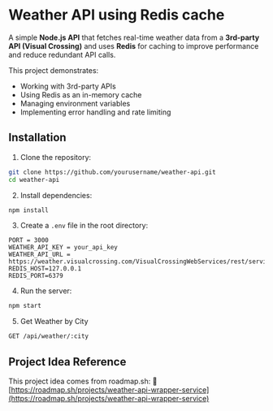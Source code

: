 # Weather API using Redis cache

A simple **Node.js API** that fetches real-time weather data from a **3rd-party API (Visual Crossing)** and uses **Redis** for caching to improve performance and reduce redundant API calls.

This project demonstrates:
- Working with 3rd-party APIs
- Using Redis as an in-memory cache
- Managing environment variables
- Implementing error handling and rate limiting

## Installation

1. Clone the repository:
```bash
git clone https://github.com/yourusername/weather-api.git
cd weather-api
```

2. Install dependencies:
```bash
npm install
```

3. Create a `.env` file in the root directory:

```env
PORT = 3000
WEATHER_API_KEY = your_api_key
WEATHER_API_URL = https://weather.visualcrossing.com/VisualCrossingWebServices/rest/services/timeline
REDIS_HOST=127.0.0.1
REDIS_PORT=6379
```

4. Run the server:

```bash
npm start
```

5. Get Weather by City
   
```bash
GET /api/weather/:city
```

## Project Idea Reference

This project idea comes from roadmap.sh:
🔗 [https://roadmap.sh/projects/weather-api-wrapper-service](https://roadmap.sh/projects/weather-api-wrapper-service)

